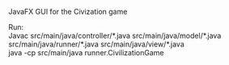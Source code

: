 JavaFX GUI for the Civization game

Run:</br>
Javac src/main/java/controller/\*.java src/main/java/model/\*.java src/main/java/runner/\*.java src/main/java/view/\*.java</br>
java -cp src/main/java runner.CivilizationGame

